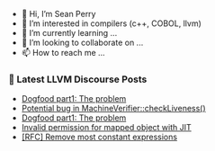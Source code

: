- 👋 Hi, I’m Sean Perry
- 👀 I’m interested in compilers (c++, COBOL, llvm)
- 🌱 I’m currently learning ...
- 💞️ I’m looking to collaborate on ...
- 📫 How to reach me ...

<!---
s66perry/s66perry is a ✨ special ✨ repository because its `README.md` (this file) appears on your GitHub profile.
You can click the Preview link to take a look at your changes.
--->
### 📕 Latest LLVM Discourse Posts

<!-- DISCOURSE-LLVM:START -->
- [Dogfood part1: The problem](https://discourse.llvm.org/t/dogfood-part1-the-problem/63663#post_4)
- [Potential bug in MachineVerifier::checkLiveness&lpar;&rpar;](https://discourse.llvm.org/t/potential-bug-in-machineverifier-checkliveness/63676#post_2)
- [Dogfood part1: The problem](https://discourse.llvm.org/t/dogfood-part1-the-problem/63663#post_3)
- [Invalid permission for mapped object with JIT](https://discourse.llvm.org/t/invalid-permission-for-mapped-object-with-jit/63678#post_1)
- [[RFC] Remove most constant expressions](https://discourse.llvm.org/t/rfc-remove-most-constant-expressions/63179?page=2#post_22)
<!-- DISCOURSE-LLVM:END -->
